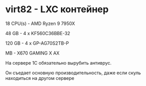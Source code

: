 # virt82 - LXC контейнер

18 CPU(s) - AMD Ryzen 9 7950X

48 GB - 4 x KF560C36BBE-32

120 GB - 4 x GP-AG70S2TB-P

MB - X670 GAMING X AX

На сервере 1С обязательно вырубить антиврус.

Он съедает основную производительность, даже если скуль находиться на другом сервере
